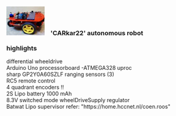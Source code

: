 <h3> <img src="images/thumb.jpg"/>&nbsp;&nbsp;&nbsp; 'CARkar22' autonomous robot<br><br> highlights </h3>
<p>differential wheeldrive<br>
Arduino Uno processorboard -ATMEGA328 uproc<br>
sharp GP2Y0A60SZLF ranging sensors (3)<br>
RC5 remote control<br>  
4 quadrant encoders !!<br>
2S Lipo battery 1000 mAh<br>
8.3V switched mode wheelDriveSupply regulator<br>
Batwat Lipo supervisor refer: "https://home.hccnet.nl/coen.roos"</p>


